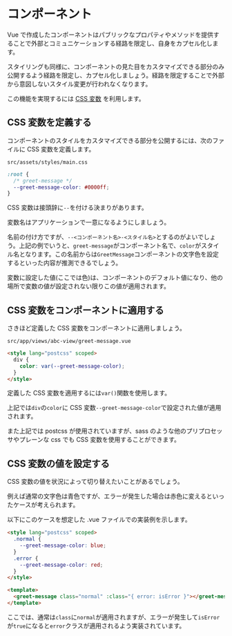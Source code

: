 # コンポーネント

Vue で作成したコンポーネントはパブリックなプロパティやメソッドを提供することで外部とコミュニケーションする経路を限定し、自身をカプセル化します。

スタイリングも同様に、コンポーネントの見た目をカスタマイズできる部分のみ公開するよう経路を限定し、カプセル化しましょう。経路を限定することで外部から意図しないスタイル変更が行われなくなります。

この機能を実現するには [CSS 変数](/styling/css-variables/index.md) を利用します。

## CSS 変数を定義する

コンポーネントのスタイルをカスタマイズできる部分を公開するには、次のファイルに CSS 変数を定義します。

`src/assets/styles/main.css`

```css
:root {
  /* greet-message */
  --greet-message-color: #0000ff;
}
```

CSS 変数は接頭辞に`--`を付ける決まりがあります。

変数名はアプリケーションで一意になるようにしましょう。

名前の付け方ですが、`--<コンポーネント名>-<スタイル名>`とするのがよいでしょう。上記の例でいうと、`greet-message`がコンポーネント名で、`color`がスタイル名となります。この名前からは`GreetMessage`コンポーネントの文字色を設定するといった内容が推測できるでしょう。

変数に設定した値(ここでは色)は、コンポーネントのデフォルト値になり、他の場所で変数の値が設定されない限りこの値が適用されます。

## CSS 変数をコンポーネントに適用する

さきほど定義した CSS 変数をコンポーネントに適用しましょう。

`src/app/views/abc-view/greet-message.vue`

```html
<style lang="postcss" scoped>
  div {
    color: var(--greet-message-color);
  }
</style>
```

定義した CSS 変数を適用するには`var()`関数を使用します。

上記では`div`の`color`に CSS 変数`--greet-message-color`で設定された値が適用されます。

また上記では postcss が使用されていますが、sass のような他のプリプロセッサやプレーンな css でも CSS 変数を使用することができます。

## CSS 変数の値を設定する

CSS 変数の値を状況によって切り替えたいことがあるでしょう。

例えば通常の文字色は青色ですが、エラーが発生した場合は赤色に変えるといったケースが考えられます。

以下にこのケースを想定した .vue ファイルでの実装例を示します。

```html
<style lang="postcss" scoped>
  .normal {
    --greet-message-color: blue;
  }
  .error {
    --greet-message-color: red;
  }
</style>

<template>
  <greet-message class="normal" :class="{ error: isError }"></greet-message>
</template>
```

ここでは、通常は`class`に`normal`が適用されますが、エラーが発生して`isError`が`true`になると`error`クラスが適用されるよう実装されています。
